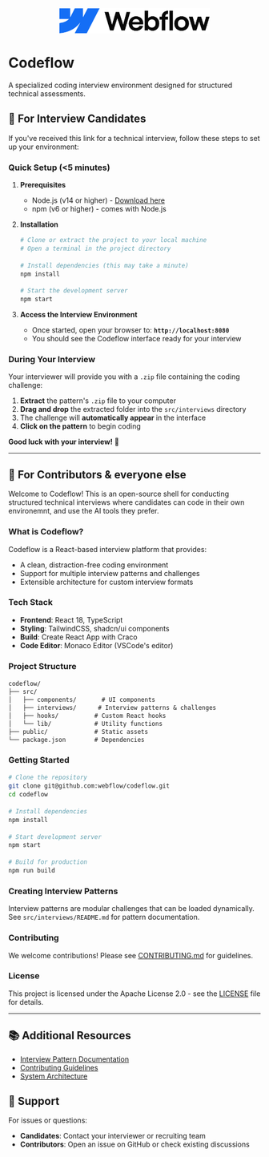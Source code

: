 <div align="center">
  <picture>
    <source media="(prefers-color-scheme: dark)" srcset="./webflow.svg">
    <img alt="Webflow" src="./webflow.svg" width="300">
  </picture>
</div>

# Codeflow

A specialized coding interview environment designed for structured technical assessments.


## 🎯 For Interview Candidates

If you've received this link for a technical interview, follow these steps to set up your environment:

### Quick Setup (<5 minutes)

1. **Prerequisites**
   - Node.js (v14 or higher) - [Download here](https://nodejs.org/)
   - npm (v6 or higher) - comes with Node.js

2. **Installation**
   ```bash
   # Clone or extract the project to your local machine
   # Open a terminal in the project directory

   # Install dependencies (this may take a minute)
   npm install

   # Start the development server
   npm start
   ```

3. **Access the Interview Environment**
   - Once started, open your browser to: **`http://localhost:8080`**
   - You should see the Codeflow interface ready for your interview

### During Your Interview

Your interviewer will provide you with a `.zip` file containing the coding challenge:

1. **Extract** the pattern's `.zip` file to your computer
2. **Drag and drop** the extracted folder into the `src/interviews` directory
3. The challenge will **automatically appear** in the interface
4. **Click on the pattern** to begin coding

**Good luck with your interview!** 🚀

---

## 👥 For Contributors & everyone else

Welcome to Codeflow! This is an open-source shell for conducting structured technical interviews where candidates can code in their own environemnt, and use the AI tools they prefer. 

### What is Codeflow?

Codeflow is a React-based interview platform that provides:
- A clean, distraction-free coding environment
- Support for multiple interview patterns and challenges
- Extensible architecture for custom interview formats

### Tech Stack

- **Frontend**: React 18, TypeScript
- **Styling**: TailwindCSS, shadcn/ui components
- **Build**: Create React App with Craco
- **Code Editor**: Monaco Editor (VSCode's editor)

### Project Structure

```
codeflow/
├── src/
│   ├── components/       # UI components
│   ├── interviews/      # Interview patterns & challenges
│   ├── hooks/          # Custom React hooks
│   └── lib/            # Utility functions
├── public/             # Static assets
└── package.json        # Dependencies
```

### Getting Started

```bash
# Clone the repository
git clone git@github.com:webflow/codeflow.git
cd codeflow

# Install dependencies
npm install

# Start development server
npm start

# Build for production
npm run build
```

### Creating Interview Patterns

Interview patterns are modular challenges that can be loaded dynamically. See `src/interviews/README.md` for pattern documentation.

### Contributing

We welcome contributions! Please see [CONTRIBUTING.md](./CONTRIBUTING.md) for guidelines.

### License

This project is licensed under the Apache License 2.0 - see the [LICENSE](./LICENSE) file for details.

---

## 📚 Additional Resources

- [Interview Pattern Documentation](./src/interviews/README.md)
- [Contributing Guidelines](./CONTRIBUTING.md)
- [System Architecture](./INTERVIEW_SYSTEM.md)

## 🤝 Support

For issues or questions:
- **Candidates**: Contact your interviewer or recruiting team
- **Contributors**: Open an issue on GitHub or check existing discussions